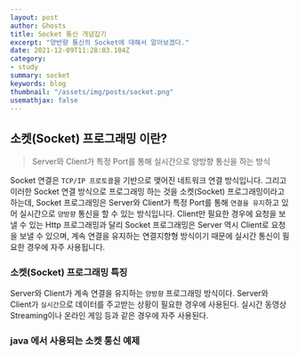 ```yaml
---
layout: post
author: Ghosts
title: Socket 통신 개념잡기
excerpt: "양반향 통신의 Socket에 대해서 알아보겠다."
date: 2021-12-09T11:28:03.104Z
category:
- study
summary: socket 
keywords: blog
thumbnail: "/assets/img/posts/socket.png"
usemathjax: false
---
```


## 소켓(Socket) 프로그래밍 이란?

>Server와 Client가 특정 Port를 통해 실시간으로 양방향 통신을 하는 방식

Socket 연결은 `TCP/IP 프로토콜`을 기반으로 맺어진 네트워크 연결 방식입니다. 그리고 이러한 Socket 연결 방식으로 프로그래밍 하는 것을 소켓(Socket) 프로그래밍이라고 하는데, Socket 프로그래밍은 Server와 Client가 특정 Port를 통해 `연결을 유지`하고 있어 실시간으로 `양방향` 통신을 할 수 있는 방식입니다. Client만 필요한 경우에 요청을 보낼 수 있는 Http 프로그래밍과 달리 Socket 프로그래밍은 Server 역시 Client로 요청을 보낼 수 있으며, 계속 연결을 유지하는 연결지향형 방식이기 때문에 실시간 통신이 필요한 경우에 자주 사용됩니다.

### 소켓(Socket) 프로그래밍 특징

Server와 Client가 계속 연결을 유지하는 `양방향` 프로그래밍 방식이다.
Server와 Client가 `실시간`으로 데이터를 주고받는 상황이 필요한 경우에 사용된다.
실시간 동영상 Streaming이나 온라인 게임 등과 같은 경우에 자주 사용된다.

### java 에서 사용되는 소켓 통신 예제